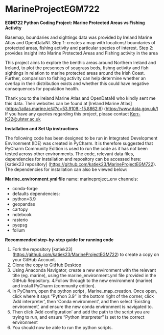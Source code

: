 # MarineProjectEGM722
**EGM722 Python Coding Project: Marine Protected Areas vs Fishing Activity**

Basemap, boundaries and sightings data was provided by Ireland Marine Atlas and OpenDataNI.
Step 1: creates a map with locations/ boundaries of protected areas, fishing activity and particular species of interest.
Step 2: provides insight into Marine Protected Areas and Fishing activity in the area

This project aims to explore the benthic areas around Northern Ireland and Ireland, to plot the presences of seagrass beds, fishng activity and fish sightings in relation to marine protected areas around the Irish Coast. Further, 
comparison to fishing activity can help determine whether an overlap in their distribution exists and whether this could have 
negative consequences for population health.

Thank you to the Ireland Marine Atlas and OpenDataNI who kindly sent me this data. Their websites can be found at [Ireland Marine Atlas] (https://atlas.marine.ie/#?c=53.9108:-15.8862:6) (https://www.data.gov.uk/) 
If you have any queries regarding this project, please contact Kerr-K22@ulster.ac.uk 

**Installation and Set Up instructions**

The following code has been designed to be run in Integrated Development Environment (IDE) was created in PyCharm. 
It is therefore suggested that PyCharm Community Edition is used to run the code as it has not been tested across other
environments.
The code, relevant data files, dependencies for installation and repository can be accessed here: [katiek23 repository] (https://github.com/katiek23/MarineProjectEGM722).
The dependencies for installation can also be viewed below:

**Marine_environment.yml file**
name: marineproject_env
channels:
  - conda-forge
  - defaults
dependencies:
  - python=3.9
  - geopandas
  - cartopy
  - notebook
  - rasterio
  - pyepsg
  - folium
  
 **Recommended step-by-step guide for running code**
 
 1. Fork the repository [katiek23] (https://github.com/katiek23/MarineProjectEGM722) to create a copy on your GitHub Account.
 2. Clone the copy to GitHub Desktop
 3. Using Anaconda Navigator, create a new environment with the relevant title (eg. marine), using the marine_environment.yml file provided in the GitHub Repository.
 4.Follow through to the new environment (marine) and install PyCharm (community edition).
 5. In PyCharm, open the python script , Marine_map_creation. Once open, click where it says “Python 3.9” in the bottom right of the corner, click ‘Add interpreter’, then ‘Conda environment’, and then select ‘Existing environment’, and ensure the new conda environment is navigated to.
6. Then click ‘Add configuration’ and add the path to the script you are trying to run, and ensure “Python interpreter” is set to the correct environment
7. You should now be able to run the python scripts. 
 
